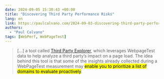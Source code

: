 ```yaml
---
date: 2024-09-05 15:30:43 +00:00
title: "Discovering Third Party Performance Risks"
lang: en
link: https://paulcalvano.com/2024-09-03-discovering-third-party-performance-risks/
authors:
  - "Paul Calvano"
tags: [WebPerf, WebPageTest]
---
```


> […] a tool called [Third Party Explorer](https://tools.paulcalvano.com/wpt-third-party-analysis/), which leverages WebpageTest data to help analyze a third party’s impact on a page load. The idea behind this tool is that some of the insights already collected during a WebPageTest measurement may <mark>enable you to prioritize a list of domains to evaluate proactively</mark>.
